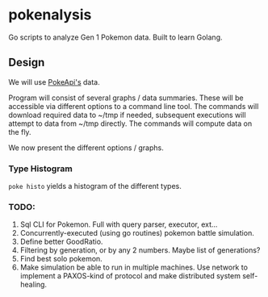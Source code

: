 # pokenalysis
Go scripts to analyze Gen 1 Pokemon data.
Built to learn Golang.

## Design
We will use [PokeApi's](https://pokeapi.co/) data.

Program will consist of several graphs / data summaries.
These will be accessible via different options to a command line tool.
The commands will download required data to ~/tmp if needed, subsequent executions
will attempt to data from ~/tmp directly.
The commands will compute data on the fly.

We now present the different options / graphs.

### Type Histogram
`poke histo` yields a histogram of the different types.

### TODO:
1. Sql CLI for Pokemon.  Full with query parser, executor, ext...
2. Concurrently-executed (using go routines) pokemon battle simulation.
3. Define better GoodRatio.
4. Filtering by generation, or by any 2 numbers.  Maybe list of generations?
5. Find best solo pokemon.
6. Make simulation be able to run in multiple machines.  Use network to implement a PAXOS-kind of protocol
and make distributed system self-healing.
